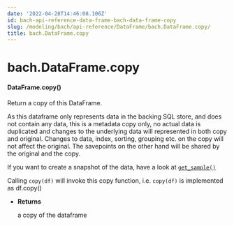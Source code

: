```yaml
---
date: '2022-04-28T14:46:08.106Z'
id: bach-api-reference-data-frame-bach-data-frame-copy
slug: /modeling/bach/api-reference/DataFrame/bach.DataFrame.copy/
title: bach.DataFrame.copy
---
```


# bach.DataFrame.copy


#### DataFrame.copy()
Return a copy of this DataFrame.

As this dataframe only represents data in the backing SQL store, and does not contain any data,
this is a metadata copy only, no actual data is duplicated and changes to the underlying data
will represented in both copy and original.
Changes to data, index, sorting, grouping etc. on the copy will not affect the original.
The savepoints on the other hand will be shared by the original and the copy.

If you want to create a snapshot of the data, have a look at [`get_sample()`](bach.DataFrame.get-sample/#bach.DataFrame.get-sample)

Calling `copy(df)` will invoke this copy function, i.e. `copy(df)` is implemented as df.copy()


* **Returns**

    a copy of the dataframe


<!-- !! processed by numpydoc !! -->
